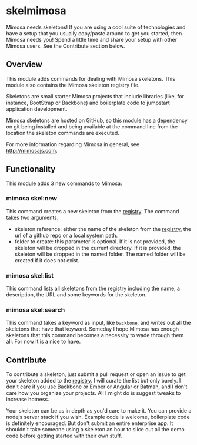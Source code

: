 skelmimosa
===========

Mimosa needs skeletons! If you are using a cool suite of technologies and have a setup that you usually copy/paste around to get you started, then Mimosa needs you! Spend a little time and share your setup with other Mimosa users.  See the Contribute section below.

## Overview

This module adds commands for dealing with Mimosa skeletons.  This module also contains the Mimosa skeleton registry file.

Skeletons are small starter Mimosa projects that include libraries (like, for instance, BootStrap or Backbone) and boilerplate code to jumpstart application development.

Mimosa skeletons are hosted on GitHub, so this module has a dependency on git being installed and being available at the command line from the location the skeleton commands are executed.

For more information regarding Mimosa in general, see http://mimosajs.com.

## Functionality

This module adds 3 new commands to Mimosa:

### mimosa skel:new <skeleton reference> <folder to create>

This command creates a new skeleton from the  [registry](https://github.com/dbashford/mimosa-skeleton/blob/master/registry.json). The command takes two arguments.

* skeleton reference: either the name of the skeleton from the [registry](https://github.com/dbashford/mimosa-skeleton/blob/master/registry.json), the url of a github repo or a local system path.
* folder to create: this parameter is optional.  If it is not provided, the skeleton will be dropped in the current directory.  If it is provided, the skeleton will be dropped in the named folder.  The named folder will be created if it does not exist.

### mimosa skel:list

This command lists all skeletons from the registry including the name, a description, the URL and some keywords for the skeleton.

### mimosa skel:search

This command takes a keyword as input, like `backbone`, and writes out all the skeletons that have that keyword.  Someday I hope Mimosa has enough skeletons that this command becomes a necessity to wade through them all.  For now it is a nice to have.

## Contribute

To contribute a skeleton, just submit a pull request or open an issue to get your skeleton added to the [registry](https://github.com/dbashford/mimosa-skeleton/blob/master/registry.json). I will curate the list but only barely. I don't care if you use Backbone or Ember or Angular or Batman, and I don't care how you organize your projects. All I might do is suggest tweaks to increase  hotness.

Your skeleton can be as in depth as you'd care to make it.  You can provide a nodejs server stack if you wish.  Example code is welcome, boilerplate code is definitely encouraged. But don't submit an entire enterprise app. It shouldn't take someone using a skeleton an hour to slice out all the demo code before getting started with their own stuff.

